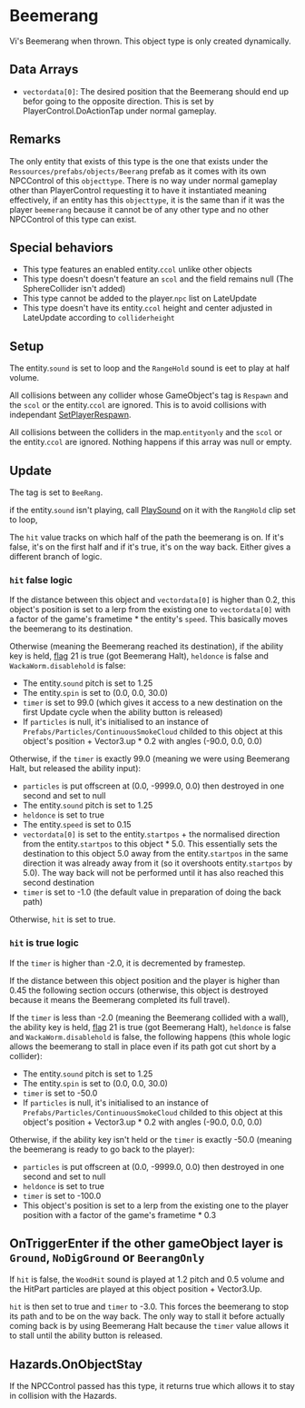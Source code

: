 # Beemerang
Vi's Beemerang when thrown. This object type is only created dynamically.

## Data Arrays
- `vectordata[0]`: The desired position that the Beemerang should end up befor going to the opposite direction. This is set by PlayerControl.DoActionTap under normal gameplay.

## Remarks
The only entity that exists of this type is the one that exists under the `Ressources/prefabs/objects/Beerang` prefab as it comes with its own NPCControl of this `objecttype`. There is no way under normal gameplay other than PlayerControl requesting it to have it instantiated meaning effectively, if an entity has this `objecttype`, it is the same than if it was the player `beemerang` because it cannot be of any other type and no other NPCControl of this type can exist.

## Special behaviors
- This type features an enabled entity.`ccol` unlike other objects
- This type doesn't doesn't feature an `scol` and the field remains null (The SphereCollider isn't added)
- This type cannot be added to the player.`npc` list on LateUpdate
- This type doesn't have its entity.`ccol` height and center adjusted in LateUpdate according to `colliderheight`

## Setup
The entity.`sound` is set to loop and the `RangeHold` sound is eet to play at half volume.

All collisions between any collider whose GameObject's tag is `Respawn` and the `scol` or the entity.`ccol` are ignored. This is to avoid collisions with independant [SetPlayerRespawn](SetPlayerRespawn.md).

All collisions between the colliders in the map.`entityonly` and the `scol` or the entity.`ccol` are ignored. Nothing happens if this array was null or empty.

## Update
The tag is set to `BeeRang`.

if the entity.`sound` isn't playing, call [PlaySound](../../EntityControl/EntityControl%20Methods.md#PlaySound) on it with the `RangHold` clip set to loop,

The `hit` value tracks on which half of the path the beemerang is on. If it's false, it's on the first half and if it's true, it's on the way back. Either gives a different branch of logic.

### `hit` false logic
If the distance between this object and `vectordata[0]` is higher than 0.2, this object's position is set to a lerp from the existing one to `vectordata[0]` with a factor of the game's frametime * the entity's `speed`. This basically moves the beemerang to its destination.

Otherwise (meaning the Beemerang reached its destination), if the ability key is held, [flag](../../../Flags%20arrays/flags.md) 21 is true (got Beemerang Halt), `heldonce` is false and `WackaWorm.disablehold` is false:
- The entity.`sound` pitch is set to 1.25
- The entity.`spin` is set to (0.0, 0.0, 30.0)
- `timer` is set to 99.0 (which gives it access to a new destination on the first Update cycle when the ability button is released)
- If `particles` is null, it's initialised to an instance of `Prefabs/Particles/ContinuousSmokeCloud` childed to this object at this object's position + Vector3.up * 0.2 with angles (-90.0, 0.0, 0.0)

Otherwise, if the `timer` is exactly 99.0 (meaning we were using Beemerang Halt, but released the ability input):
- `particles` is put offscreen at (0.0, -9999.0, 0.0) then destroyed in one second and set to null
- The entity.`sound` pitch is set to 1.25
- `heldonce` is set to true
- The entity.`speed` is set to 0.15
- `vectordata[0]` is set to the entity.`startpos` + the normalised direction from the entity.`startpos` to this object * 5.0. This essentially sets the destination to this object 5.0 away from the entity.`startpos` in the same direction it was already away from it (so it overshoots entity.`startpos` by 5.0). The way back will not be performed until it has also reached this second destination
- `timer` is set to -1.0 (the default value in preparation of doing the back path)

Otherwise, `hit` is set to true.

### `hit` is true logic
If the `timer` is higher than -2.0, it is decremented by framestep.

If the distance between this object position and the player is higher than 0.45 the following section occurs (otherwise, this object is destroyed because it means the Beemerang completed its full travel).

If the `timer` is less than -2.0 (meaning the Beemerang collided with a wall), the ability key is held, [flag](../../../Flags%20arrays/flags.md) 21 is true (got Beemerang Halt), `heldonce` is false and `WackaWorm.disablehold` is false, the following happens (this whole logic allows the beemerang to stall in place even if its path got cut short by a collider):
- The entity.`sound` pitch is set to 1.25
- The entity.`spin` is set to (0.0, 0.0, 30.0)
- `timer` is set to -50.0
- If `particles` is null, it's initialised to an instance of `Prefabs/Particles/ContinuousSmokeCloud` childed to this object at this object's position + Vector3.up * 0.2 with angles (-90.0, 0.0, 0.0)

Otherwise, if the ability key isn't held or the `timer` is exactly -50.0 (meaning the beemerang is ready to go back to the player):
- `particles` is put offscreen at (0.0, -9999.0, 0.0) then destroyed in one second and set to null
- `heldonce` is set to true
- `timer` is set to -100.0
- This object's position is set to a lerp from the existing one to the player position with a factor of the game's frametime * 0.3

## OnTriggerEnter if the other gameObject layer is `Ground`, `NoDigGround` or `BeerangOnly`
If `hit` is false, the `WoodHit` sound is played at 1.2 pitch and 0.5 volume and the HitPart particles are played at this object position + Vector3.Up.

`hit` is then set to true and `timer` to -3.0. This forces the beemerang to stop its path and to be on the way back. The only way to stall it before actually coming back is by using Beemerang Halt because the `timer` value allows it to stall until the ability button is released.

## Hazards.OnObjectStay
If the NPCControl passed has this type, it returns true which allows it to stay in collision with the Hazards.